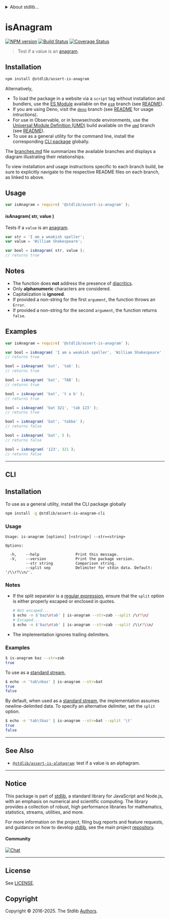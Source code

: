 <!--

@license Apache-2.0

Copyright (c) 2018 The Stdlib Authors.

Licensed under the Apache License, Version 2.0 (the "License");
you may not use this file except in compliance with the License.
You may obtain a copy of the License at

   http://www.apache.org/licenses/LICENSE-2.0

Unless required by applicable law or agreed to in writing, software
distributed under the License is distributed on an "AS IS" BASIS,
WITHOUT WARRANTIES OR CONDITIONS OF ANY KIND, either express or implied.
See the License for the specific language governing permissions and
limitations under the License.

-->


<details>
  <summary>
    About stdlib...
  </summary>
  <p>We believe in a future in which the web is a preferred environment for numerical computation. To help realize this future, we've built stdlib. stdlib is a standard library, with an emphasis on numerical and scientific computation, written in JavaScript (and C) for execution in browsers and in Node.js.</p>
  <p>The library is fully decomposable, being architected in such a way that you can swap out and mix and match APIs and functionality to cater to your exact preferences and use cases.</p>
  <p>When you use stdlib, you can be absolutely certain that you are using the most thorough, rigorous, well-written, studied, documented, tested, measured, and high-quality code out there.</p>
  <p>To join us in bringing numerical computing to the web, get started by checking us out on <a href="https://github.com/stdlib-js/stdlib">GitHub</a>, and please consider <a href="https://opencollective.com/stdlib">financially supporting stdlib</a>. We greatly appreciate your continued support!</p>
</details>

# isAnagram

[![NPM version][npm-image]][npm-url] [![Build Status][test-image]][test-url] [![Coverage Status][coverage-image]][coverage-url] <!-- [![dependencies][dependencies-image]][dependencies-url] -->

> Test if a value is an [anagram][anagram].

<section class="installation">

## Installation

```bash
npm install @stdlib/assert-is-anagram
```

Alternatively,

-   To load the package in a website via a `script` tag without installation and bundlers, use the [ES Module][es-module] available on the [`esm`][esm-url] branch (see [README][esm-readme]).
-   If you are using Deno, visit the [`deno`][deno-url] branch (see [README][deno-readme] for usage intructions).
-   For use in Observable, or in browser/node environments, use the [Universal Module Definition (UMD)][umd] build available on the [`umd`][umd-url] branch (see [README][umd-readme]).
-   To use as a general utility for the command line, install the corresponding [CLI package][cli-section] globally.

The [branches.md][branches-url] file summarizes the available branches and displays a diagram illustrating their relationships.

To view installation and usage instructions specific to each branch build, be sure to explicitly navigate to the respective README files on each branch, as linked to above.

</section>

<section class="usage">

## Usage

```javascript
var isAnagram = require( '@stdlib/assert-is-anagram' );
```

#### isAnagram( str, value )

Tests if a `value` is an [anagram][anagram].

```javascript
var str = 'I am a weakish speller';
var value = 'William Shakespeare';

var bool = isAnagram( str, value );
// returns true
```

</section>

<!-- /.usage -->

<section class="notes">

## Notes

-   The function does **not** address the presence of [diacritics][diacritics].
-   Only **alphanumeric** characters are considered.
-   Capitalization is **ignored**.
-   If provided a non-string for the first `argument`, the function throws an `Error`.
-   If provided a non-string for the second `argument`, the function returns `false`.

</section>

<!-- /.notes -->

<section class="examples">

## Examples

<!-- eslint no-undef: "error" -->

```javascript
var isAnagram = require( '@stdlib/assert-is-anagram' );

var bool = isAnagram( 'I am a weakish speller', 'William Shakespeare' );
// returns true

bool = isAnagram( 'bat', 'tab' );
// returns true

bool = isAnagram( 'bat', 'TAB' );
// returns true

bool = isAnagram( 'bat', 't a b' );
// returns true

bool = isAnagram( 'bat 321', 'tab 123' );
// returns true

bool = isAnagram( 'bat', 'tabba' );
// returns false

bool = isAnagram( 'bat', 5 );
// returns false

bool = isAnagram( '123', 321 );
// returns false
```

</section>

<!-- /.examples -->

* * *

<section class="cli">

## CLI

<section class="installation">

## Installation

To use as a general utility, install the CLI package globally

```bash
npm install -g @stdlib/assert-is-anagram-cli
```

</section>

<!-- CLI usage documentation. -->

<section class="usage">

### Usage

```text
Usage: is-anagram [options] [<string>] --str=<string>

Options:

  -h,    --help                Print this message.
  -V,    --version             Print the package version.
         --str string          Comparison string.
         --split sep           Delimiter for stdin data. Default: '/\\r?\\n/'.
```

</section>

<!-- /.usage -->

<!-- CLI usage notes. Make sure to keep an empty line after the `section` element and another before the `/section` close. -->

<section class="notes">

### Notes

-   If the split separator is a [regular expression][mdn-regexp], ensure that the `split` option is either properly escaped or enclosed in quotes.

    ```bash
    # Not escaped...
    $ echo -n $'baz\ntab' | is-anagram --str=zab --split /\r?\n/
    # Escaped...
    $ echo -n $'baz\ntab' | is-anagram --str=zab --split /\\r?\\n/
    ```

-   The implementation ignores trailing delimiters.

</section>

<!-- /.notes -->

<section class="examples">

### Examples

```bash
$ is-anagram baz --str=zab
true
```

To use as a [standard stream][standard-streams],

```bash
$ echo -n 'tab\nbaz' | is-anagram --str=bat
true
false
```

By default, when used as a [standard stream][standard-streams], the implementation assumes newline-delimited data. To specify an alternative delimiter, set the `split` option.

```bash
$ echo -n 'tab\tbaz' | is-anagram --str=bat --split '\t'
true
false
```

</section>

<!-- /.examples -->

</section>

<!-- /.cli -->

<!-- Section for related `stdlib` packages. Do not manually edit this section, as it is automatically populated. -->

<section class="related">

* * *

## See Also

-   <span class="package-name">[`@stdlib/assert-is-alphagram`][@stdlib/assert/is-alphagram]</span><span class="delimiter">: </span><span class="description">test if a value is an alphagram.</span>

</section>

<!-- /.related -->

<!-- Section for all links. Make sure to keep an empty line after the `section` element and another before the `/section` close. -->


<section class="main-repo" >

* * *

## Notice

This package is part of [stdlib][stdlib], a standard library for JavaScript and Node.js, with an emphasis on numerical and scientific computing. The library provides a collection of robust, high performance libraries for mathematics, statistics, streams, utilities, and more.

For more information on the project, filing bug reports and feature requests, and guidance on how to develop [stdlib][stdlib], see the main project [repository][stdlib].

#### Community

[![Chat][chat-image]][chat-url]

---

## License

See [LICENSE][stdlib-license].


## Copyright

Copyright &copy; 2016-2025. The Stdlib [Authors][stdlib-authors].

</section>

<!-- /.stdlib -->

<!-- Section for all links. Make sure to keep an empty line after the `section` element and another before the `/section` close. -->

<section class="links">

[npm-image]: http://img.shields.io/npm/v/@stdlib/assert-is-anagram.svg
[npm-url]: https://npmjs.org/package/@stdlib/assert-is-anagram

[test-image]: https://github.com/stdlib-js/assert-is-anagram/actions/workflows/test.yml/badge.svg?branch=main
[test-url]: https://github.com/stdlib-js/assert-is-anagram/actions/workflows/test.yml?query=branch:main

[coverage-image]: https://img.shields.io/codecov/c/github/stdlib-js/assert-is-anagram/main.svg
[coverage-url]: https://codecov.io/github/stdlib-js/assert-is-anagram?branch=main

<!--

[dependencies-image]: https://img.shields.io/david/stdlib-js/assert-is-anagram.svg
[dependencies-url]: https://david-dm.org/stdlib-js/assert-is-anagram/main

-->

[chat-image]: https://img.shields.io/gitter/room/stdlib-js/stdlib.svg
[chat-url]: https://app.gitter.im/#/room/#stdlib-js_stdlib:gitter.im

[stdlib]: https://github.com/stdlib-js/stdlib

[stdlib-authors]: https://github.com/stdlib-js/stdlib/graphs/contributors

[cli-section]: https://github.com/stdlib-js/assert-is-anagram#cli
[cli-url]: https://github.com/stdlib-js/assert-is-anagram/tree/cli
[@stdlib/assert-is-anagram]: https://github.com/stdlib-js/assert-is-anagram/tree/main

[umd]: https://github.com/umdjs/umd
[es-module]: https://developer.mozilla.org/en-US/docs/Web/JavaScript/Guide/Modules

[deno-url]: https://github.com/stdlib-js/assert-is-anagram/tree/deno
[deno-readme]: https://github.com/stdlib-js/assert-is-anagram/blob/deno/README.md
[umd-url]: https://github.com/stdlib-js/assert-is-anagram/tree/umd
[umd-readme]: https://github.com/stdlib-js/assert-is-anagram/blob/umd/README.md
[esm-url]: https://github.com/stdlib-js/assert-is-anagram/tree/esm
[esm-readme]: https://github.com/stdlib-js/assert-is-anagram/blob/esm/README.md
[branches-url]: https://github.com/stdlib-js/assert-is-anagram/blob/main/branches.md

[stdlib-license]: https://raw.githubusercontent.com/stdlib-js/assert-is-anagram/main/LICENSE

[anagram]: https://en.wikipedia.org/wiki/Anagram

[diacritics]: https://en.wikipedia.org/wiki/Diacritic

[standard-streams]: https://en.wikipedia.org/wiki/Standard_streams

[mdn-regexp]: https://developer.mozilla.org/en-US/docs/Web/JavaScript/Guide/Regular_Expressions

<!-- <related-links> -->

[@stdlib/assert/is-alphagram]: https://github.com/stdlib-js/assert-is-alphagram

<!-- </related-links> -->

</section>

<!-- /.links -->
